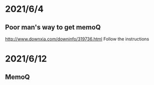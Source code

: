 # 2021/6/4
## Poor man's way to get memoQ
http://www.downxia.com/downinfo/319736.html
Follow the instructions

# 2021/6/12
## MemoQ